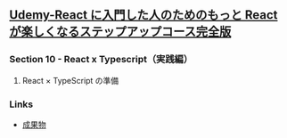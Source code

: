 ## [Udemy-React に入門した人のためのもっと React が楽しくなるステップアップコース完全版](https://www.udemy.com/course/react_stepup/learn/lecture/24823582#search)

### Section 10 - React x Typescript（実践編）

1. React × TypeScript の準備

### Links

- [成果物](https://58mfxf.csb.app/)
